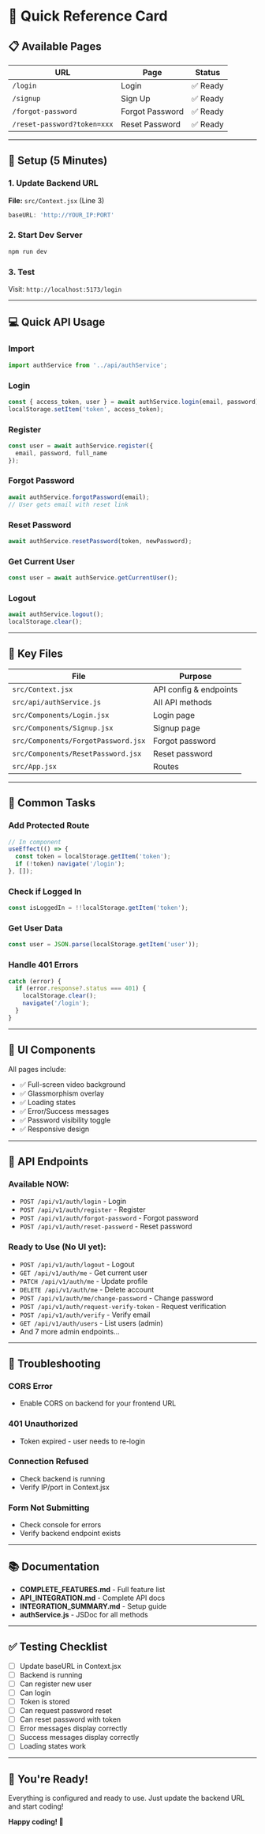 # 🚀 Quick Reference Card

## 📋 Available Pages

| URL | Page | Status |
|-----|------|--------|
| `/login` | Login | ✅ Ready |
| `/signup` | Sign Up | ✅ Ready |
| `/forgot-password` | Forgot Password | ✅ Ready |
| `/reset-password?token=xxx` | Reset Password | ✅ Ready |

---

## 🔧 Setup (5 Minutes)

### 1. Update Backend URL
**File:** `src/Context.jsx` (Line 3)
```javascript
baseURL: 'http://YOUR_IP:PORT'
```

### 2. Start Dev Server
```bash
npm run dev
```

### 3. Test
Visit: `http://localhost:5173/login`

---

## 💻 Quick API Usage

### Import
```javascript
import authService from '../api/authService';
```

### Login
```javascript
const { access_token, user } = await authService.login(email, password);
localStorage.setItem('token', access_token);
```

### Register
```javascript
const user = await authService.register({
  email, password, full_name
});
```

### Forgot Password
```javascript
await authService.forgotPassword(email);
// User gets email with reset link
```

### Reset Password
```javascript
await authService.resetPassword(token, newPassword);
```

### Get Current User
```javascript
const user = await authService.getCurrentUser();
```

### Logout
```javascript
await authService.logout();
localStorage.clear();
```

---

## 📁 Key Files

| File | Purpose |
|------|---------|
| `src/Context.jsx` | API config & endpoints |
| `src/api/authService.js` | All API methods |
| `src/Components/Login.jsx` | Login page |
| `src/Components/Signup.jsx` | Signup page |
| `src/Components/ForgotPassword.jsx` | Forgot password |
| `src/Components/ResetPassword.jsx` | Reset password |
| `src/App.jsx` | Routes |

---

## 🎯 Common Tasks

### Add Protected Route
```javascript
// In component
useEffect(() => {
  const token = localStorage.getItem('token');
  if (!token) navigate('/login');
}, []);
```

### Check if Logged In
```javascript
const isLoggedIn = !!localStorage.getItem('token');
```

### Get User Data
```javascript
const user = JSON.parse(localStorage.getItem('user'));
```

### Handle 401 Errors
```javascript
catch (error) {
  if (error.response?.status === 401) {
    localStorage.clear();
    navigate('/login');
  }
}
```

---

## 🎨 UI Components

All pages include:
- ✅ Full-screen video background
- ✅ Glassmorphism overlay
- ✅ Loading states
- ✅ Error/Success messages
- ✅ Password visibility toggle
- ✅ Responsive design

---

## 🔐 API Endpoints

### Available NOW:
- `POST /api/v1/auth/login` - Login
- `POST /api/v1/auth/register` - Register
- `POST /api/v1/auth/forgot-password` - Forgot password
- `POST /api/v1/auth/reset-password` - Reset password

### Ready to Use (No UI yet):
- `POST /api/v1/auth/logout` - Logout
- `GET /api/v1/auth/me` - Get current user
- `PATCH /api/v1/auth/me` - Update profile
- `DELETE /api/v1/auth/me` - Delete account
- `POST /api/v1/auth/me/change-password` - Change password
- `POST /api/v1/auth/request-verify-token` - Request verification
- `POST /api/v1/auth/verify` - Verify email
- `GET /api/v1/auth/users` - List users (admin)
- And 7 more admin endpoints...

---

## 🐛 Troubleshooting

### CORS Error
- Enable CORS on backend for your frontend URL

### 401 Unauthorized
- Token expired - user needs to re-login

### Connection Refused
- Check backend is running
- Verify IP/port in Context.jsx

### Form Not Submitting
- Check console for errors
- Verify backend endpoint exists

---

## 📚 Documentation

- **COMPLETE_FEATURES.md** - Full feature list
- **API_INTEGRATION.md** - Complete API docs
- **INTEGRATION_SUMMARY.md** - Setup guide
- **authService.js** - JSDoc for all methods

---

## ✅ Testing Checklist

- [ ] Update baseURL in Context.jsx
- [ ] Backend is running
- [ ] Can register new user
- [ ] Can login
- [ ] Token is stored
- [ ] Can request password reset
- [ ] Can reset password with token
- [ ] Error messages display correctly
- [ ] Success messages display correctly
- [ ] Loading states work

---

## 🎉 You're Ready!

Everything is configured and ready to use. Just update the backend URL and start coding!

**Happy coding! 🚀**

